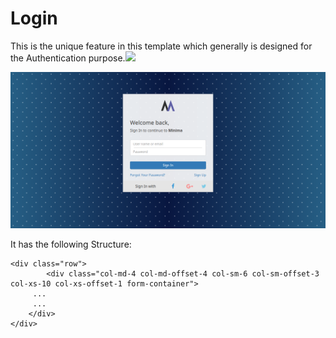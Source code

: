 # Login

This is the unique feature in this template which generally is designed for the Authentication purpose.![](https://github.com/lorvent/minima/tree/66f707878975e1e5902ed6c82d28f90ac3e62c68/assets/admire39.png)

![](../../../.gitbook/assets/login.png)

It has the following Structure:

```text
<div class="row">
        <div class="col-md-4 col-md-offset-4 col-sm-6 col-sm-offset-3 col-xs-10 col-xs-offset-1 form-container">
     ...
     ...
    </div>
</div>
```

